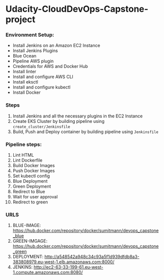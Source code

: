 # Udacity-CloudDevOps-Capstone-project

### Environment Setup:
  - Install Jenkins on an Amazon EC2 Instance
  - Install Jenkins Plugins
  - Blue Ocean
  - Pipeline AWS plugin
  - Credentials for AWS and Docker Hub 
  - Install linter
  - Install and configure AWS CLI
  - Install eksctl
  - Install and configure kubectl
  - Install Docker

### Steps
  1. Install Jenkins and all the necessary plugins in the EC2 Instance
  2. Create EKS Cluster by building pipeline using `create_cluster/Jenkinsfile`
  3. Build, Push and Deploy container by building pipeline using `Jenkinsfile`

### Pipeline steps:

 1.   Lint HTML
 2.   Lint Dockerfile
 3.   Build Docker Images
 4.   Push Docker Images
 5.   Set kubectl config
 6.   Blue Deployment
 7.   Green Deployment
 8.   Redirect to Blue
 9.   Wait for user approval
 10.  Redirect to green

 ### URLS
 1. BLUE-IMAGE: https://hub.docker.com/repository/docker/sumitmann/devops_capstone_blue
 2. GREEN-IMGAGE: https://hub.docker.com/repository/docker/sumitmann/devops_capstone_green
 3. DEPLOYMENT: http://a548542a948c34c93a5f1d939dfdb8a3-383808979.eu-west-1.elb.amazonaws.com:8000/
 4. JENKINS: http://ec2-63-33-199-61.eu-west-1.compute.amazonaws.com:8080/

